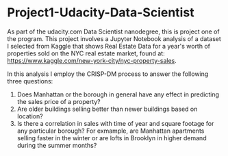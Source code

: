 # Project1-Udacity-Data-Scientist
As part of the udacity.com Data Scientist nanodegree, this is project one of the program. This project involves a Jupyter Notebook analysis of a dataset I selected from Kaggle that shows Real Estate Data for a year's worth of properties sold on the NYC real estate market, found at: https://www.kaggle.com/new-york-city/nyc-property-sales.

In this analysis I employ the CRISP-DM process to answer the following three questions:

1. Does Manhattan or the borough in general have any effect in predicting the sales price of a property? 
2. Are older buildings selling better than newer buildings based on location?
3. Is there a correlation in sales with time of year and square footage for any particular borough? For exmample, are Manhattan apartments selling faster in the winter or are lofts in Brooklyn in higher demand during the summer months?
